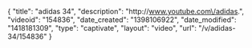 {
    "title": "adidas 34",
    "description": "http:\/\/www.youtube.com\/adidas.",
    "videoid": "154836",
    "date_created": "1398106922",
    "date_modified": "1418181309",
    "type": "captivate",
    "layout": "video",
    "url": "\/v\/adidas-34\/154836"
}